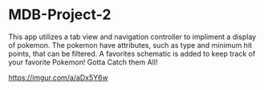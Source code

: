 # MDB-Project-2

This app utilizes a tab view and navigation controller to impliment a display of pokemon. The pokemon have attributes, such as type and minimum hit points, that can be filtered. A favorites schematic is added to keep track of your favorite Pokemon! Gotta Catch them All!

https://imgur.com/a/aDx5Y6w
